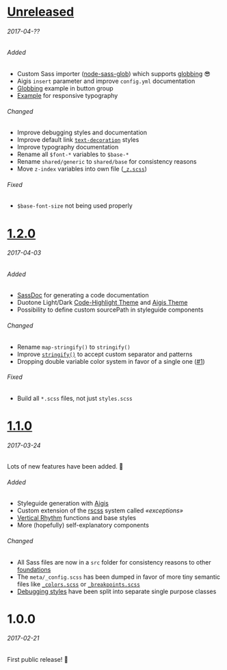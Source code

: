 # [Unreleased]
###### 2017-04-??

###### Added
- Custom Sass importer ([node-sass-glob]) which supports [globbing] 😎
- Aigis `insert` parameter and improve `config.yml` documentation
- [Globbing](./src/components/_buttons.scss#L18) example in button group
- [Example](./src/shared/_typography.scss#L43) for responsive typography

###### Changed
- Improve debugging styles and documentation
- Improve default link [`text-decoration`](./src/shared/_base.scss#L17) styles
- Improve typography documentation
- Rename all `$font-*` variables to `$base-*`
- Rename `shared/generic` to `shared/base` for consistency reasons
- Move `z-index` variables into own file ([`_z.scss`](./src/meta/_z.scss))

###### Fixed
- `$base-font-size` not being used properly

# [1.2.0]
###### 2017-04-03

###### Added
- [SassDoc] for generating a code documentation
- Duotone Light/Dark [Code-Highlight Theme](./aigis/assets/css/highlight) and [Aigis Theme](./aigis/assets/css/themes)
- Possibility to define custom sourcePath in styleguide components

###### Changed
- Rename `map-stringify()` to `stringify()`
- Improve [`stringify()`](./src/meta/_functions.scss) to accept custom separator and patterns
- Dropping double variable color system in favor of a single one ([#1])

###### Fixed
- Build all `*.scss` files, not just `styles.scss`

# [1.1.0]
###### 2017-03-24

Lots of new features have been added. 👏

###### Added
- Styleguide generation with [Aigis]
- Custom extension of the [rscss] system called *«exceptions»*
- [Vertical Rhythm] functions and base styles
- More (hopefully) self-explanatory components

###### Changed
- All Sass files are now in a `src` folder for consistency reasons to other [foundations]
- The `meta/_config.scss` has been dumped in favor of more tiny semantic files like [`_colors.scss`](./src/meta/_colors.scss) or [`_breakpoints.scss`](./src/meta/_breakpoints.scss)
- [Debugging styles](./src/shared/_debug.scss) have been split into separate single purpose classes

# 1.0.0
###### 2017-02-21

First public release! 🎉

[Unreleased]: https://github.com/gridonic/sass/compare/1.2.0...HEAD
[1.2.0]: https://github.com/gridonic/sass/compare/1.1.0...1.2.0
[1.1.0]: https://github.com/gridonic/sass/compare/1.0.0...1.1.0

[#1]: https://github.com/gridonic/sass/issues/1

[Aigis]: https://pxgrid.github.io/aigis/
[rscss]: http://rscss.io/
[Vertical Rhythm]: https://zellwk.com/blog/why-vertical-rhythms/
[foundations]: https://github.com/search?q=topic%3Afoundation+org%3Agridonic&type=Repositories
[SassDoc]: http://sassdoc.com/
[globbing]: https://github.com/isaacs/node-glob
[node-sass-glob]: https://github.com/Jam3/node-sass-glob
